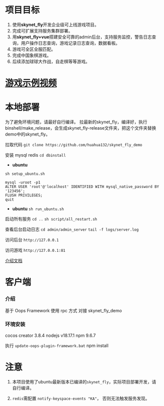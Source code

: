 
# 项目目标
1. 使用**skynet_fly**开发企业级可上线游戏项目。
2. 完成可扩展支持服务集群部署。
3. 用**skynet_fly+vue**搭建安全可靠的admin后台，支持服务监控，警告日志查询，用户操作日志查询，游戏记录日志查询，数据看板。
4. 游戏可全区全服匹配。
5. 完成中国象棋游戏。
6. 后续添加球球大作战，自走棋等等游戏。

# [游戏示例视频](https://huahua132.github.io/video/chess.mp4)

# 本地部署
为了避免环境问题，请最好自行编译。
拉最新的skynet_fly，编译好，执行binshell/make_release，会生成skynet_fly-release文件夹，把这个文件夹替换demo中的skynet_fly。

拉取代码
`git clone https://github.com/huahua132/skynet_fly_demo`

安装 mysql redis
`cd dbinstall`

* **ubuntu**
```shell
sh setup_ubuntu.sh

mysql -uroot -p1
ALTER USER 'root'@'localhost' IDENTIFIED WITH mysql_native_password BY '123456';
FLUSH PRIVILEGES;
quit
```
* **ubuntu**
`sh run_ubuntu.sh`

启动所有服务
`cd ..`
`sh script/all_restart.sh`

查看后台启动日志
`cd admin/admin_server`
`tail -f logs/server.log`

访问后台
`http://127.0.0.1`

访问游戏
`http://127.0.0.1:81`

[介绍文档](https://huahua132.github.io/2024/02/17/think/skynet_fly_demo/)

# 客户端
### 介绍
基于 Oops Framework 使用 rpc 方式 对接 skynet_fly_demo

### 环境安装
cocos creator 3.8.4
nodejs v18.17.1
npm 9.6.7

执行 `update-oops-plugin-framework.bat`
npm install

# 注意
1. 本项目使用了ubuntu最新版本已编译的`skynet_fly`，实际项目部署开发，请自行编译。

2. `redis`需配置 `notify-keyspace-events "KA"`， 否则无法触发服务发现。